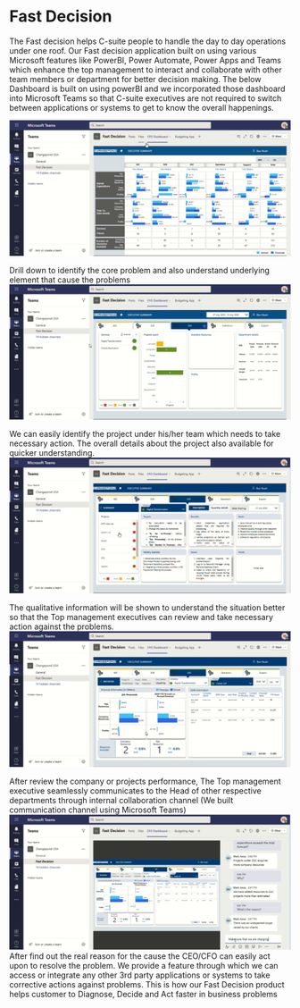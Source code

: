 # Fast Decision
The Fast decision helps C-suite people to handle the day to day operations under one roof. Our Fast decision application built on using various Microsoft features like PowerBI, Power Automate, Power Apps and Teams which enhance the top management to interact and collaborate with other team members or department for better decision making.
The below Dashboard is built on using powerBI and we incorporated those dashboard into Microsoft Teams so that C-suite executives are not required to switch between applications or systems to get to know the overall happenings. 

![alt text](https://github.com/Shamsky009/Fundraiser/blob/main/image_2021_02_05T06_49_28_878Z.png?raw=true)

Drill down to identify the core problem and also understand underlying element that cause the problems
![alt text](https://github.com/Shamsky009/Fundraiser/blob/main/image_2021_02_05T06_50_21_927Z.png?raw=true)

We can easily identify the project under his/her team which needs to take necessary action. The overall details about the project also available for quicker understanding.
![alt text](https://github.com/Shamsky009/Fundraiser/blob/main/image_2021_02_05T06_50_58_742Z.png?raw=true)

The qualitative information will be shown to understand the situation better so that the Top management executives can review and take necessary action against the problems.
![alt text](https://github.com/Shamsky009/Fundraiser/blob/main/image_2021_02_05T06_51_22_630Z.png?raw=true)

After review the company or projects performance, The Top management executive seamlessly communicates to the Head of other respective departments through internal collaboration channel (We built communication channel using Microsoft Teams)
![alt text](https://github.com/Shamsky009/Fundraiser/blob/main/image_2021_02_05T06_51_48_429Z.png?raw=true)
After find out the real reason for the cause the CEO/CFO can easily act upon to resolve the problem. We provide a feature through which we can access or integrate any other 3rd party applications or systems to take corrective actions against problems. This is how our Fast Decision product helps customer to Diagnose, Decide and Act faster in business problems
